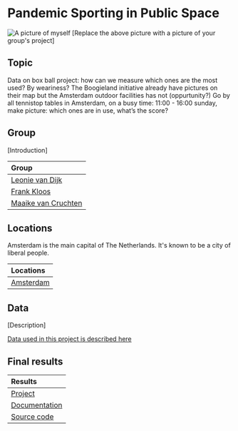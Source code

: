 <!-- You should give this document a good title which describes the topic: -->
# Pandemic Sporting in Public Space

<!-- It's always a good idea to start with an image. For example, you could take a screenshot of your work and place it in the images directory of this repository: -->
![A picture of myself](Boxingbag.jpeg)
[Replace the above picture with a picture of your group's project]

## Topic
<!-- In this section, you can describe the topic you and your group have worked on. You can include images, links and everything else supported by the Markdown syntax. Try to make this section not much longer than three or four paragraphs. -->
Data on box ball project: how can we measure which ones are the most used? By weariness?
The Boogieland initiative already have pictures on their map but the Amsterdam outdoor facilities has not (oppurtunity?) Go by all tennistop tables in Amsterdam, on a busy time: 11:00 - 16:00 sunday, make picture: which ones are in use, what’s the score?

## Group

<!-- A brief introduction about your group. Make it playful :) -->
[Introduction]

<!-- This section includes a mandatory table that lists the names of all group members and links to their profile pages:  -->
| Group                                                             |
|:-----------------------------------------------------------------|
| [Leonie van Dijk](team/Leonie.md)   |
| [Frank Kloos](team/Frank.md) |
| [Maaike van Cruchten](team/Maaike.md) |

## Locations

<!-- Start with a description about why these locations are chosen and why they are important for this topic. -->
Amsterdam is the main capital of The Netherlands. It's known to be a city of liberal people.

<!-- This section also includes a mandatory table, this table lists each location and links to their Wikidata items: -->
| Locations                                        |
|:-------------------------------------------------|
| [Amsterdam](https://www.wikidata.org/wiki/Q727)  |

## Data
<!-- Here you can give a short description of the sources you've used. You can describe them in more detail on the page dedicated to data in the [data folder](data/README.md). -->
[Description]

[Data used in this project is described here](data/README.md)

## Final results

<!-- Include a short description about what you've made, your approach, and how you've used the data sources used. -->

<!-- In the table below, add links to an online version of your project, and =, if available, to its documentation and source code: -->
| Results
|:------------------------------------------|
| [Project](https://...)                    |
| [Documentation](https://...)              |
| [Source code](https://github.com/.../...) |
